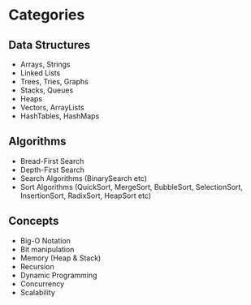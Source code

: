 # Categories

## __Data Structures__

* Arrays, Strings
* Linked Lists
* Trees, Tries, Graphs
* Stacks, Queues
* Heaps
* Vectors, ArrayLists
* HashTables, HashMaps

## __Algorithms__
  
* Bread-First Search
* Depth-First Search
* Search Algorithms (BinarySearch etc)
* Sort Algorithms (QuickSort, MergeSort, BubbleSort, SelectionSort, InsertionSort, RadixSort, HeapSort etc)

## __Concepts__

* Big-O Notation
* Bit manipulation
* Memory (Heap & Stack)
* Recursion
* Dynamic Programming
* Concurrency
* Scalability
